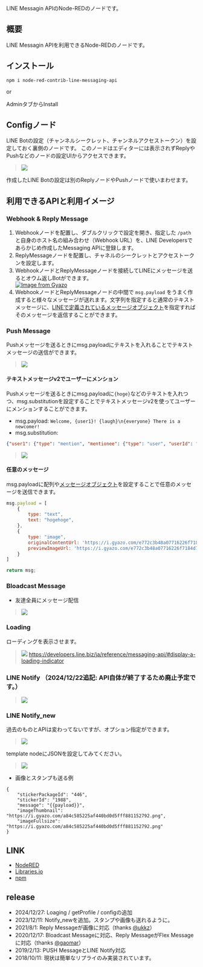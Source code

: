 LINE Messagin APIのNode-REDのノードです。

## 概要

LINE Messagin APIを利用できるNode-REDのノードです。

## インストール

```
npm i node-red-contrib-line-messaging-api
```

or

AdminタブからInstall

## Configノード

LINE Botの設定（チャンネルシークレット、チャンネルアクセストークン）を設定しておく裏側のノードです。
このノードはエディターには表示されずReplyやPushなどのノードの設定UIからアクセスできます。

> ![](https://i.gyazo.com/2528c7ebfae089dabef263b25f03112a.gif)

作成したLINE Botの設定は別のReplyノードやPushノードで使いまわせます。

## 利用できるAPIと利用イメージ

### Webhook & Reply Message

1. Webhookノードを配置し、ダブルクリックで設定を開き、指定した `/path` と自身のホスト名の組み合わせ（Webhook URL）を、LINE Developersであらかじめ作成したMessaging APIに登録します。
2. ReplyMessageノードを配置し、チャネルのシークレットとアクセストークンを設定します。
3. WebhookノードとReplyMessageノードを接続してLINEにメッセージを送るとオウム返しBotができます。  
  [![Image from Gyazo](https://i.gyazo.com/7da2dbecfc69515edf852cf7a26d9196.gif)](https://gyazo.com/7da2dbecfc69515edf852cf7a26d9196)
4. WebhookノードとReplyMessageノードの中間で `msg.payload` をうまく作成すると様々なメッセージが送れます。文字列を指定すると通常のテキストメッセージに、[LINEで定義されているメッセージオブジェクト](https://developers.line.biz/ja/reference/messaging-api/#message-objects)を指定すればそのメッセージを返信することができます。

### Push Message

Pushメッセージを送るときにmsg.payloadにテキストを入れることでテキストメッセージの送信ができます。

> ![](https://i.gyazo.com/1562a3e4539469515c798d9e3c50d052.gif)

#### テキストメッセージv2でユーザーにメンション

Pushメッセージを送るときにmsg.payloadに`{hoge}`などのテキストを入れつつ、msg.substitutionを設定することでテキストメッセージv2を使ってユーザーにメンションすることができます。

- msg.payload: `Welcome, {user1}! {laugh}\n{everyone} There is a newcomer!`
- msg.substitution: 

```json
{"user1": {"type": "mention", "mentionee": {"type": "user", "userId": "Uxxxxxxxxxxxx"}},"laugh": {"type": "emoji","productId": "670e0cce840a8236ddd4ee4c","emojiId": "002"},"everyone": {"type": "mention","mentionee": {"type": "all"}}}
```

> ![](https://i.gyazo.com/3fa696275f53251bf99e7a1354183d72.png)

#### 任意のメッセージ

msg.payloadに配列や[メッセージオブジェクト](https://developers.line.biz/ja/reference/messaging-api/#message-objects)を設定することで任意のメッセージを送信できます。

```js
msg.payload = [
    {
        type: "text",
        text: "hogehoge",
    },
    {
        type: "image",
        originalContentUrl: 'https://i.gyazo.com/e772c3b48a07716226f7184d7f417cda.png',
        previewImageUrl: 'https://i.gyazo.com/e772c3b48a07716226f7184d7f417cda.png'
    }
]

return msg;
```

### Bloadcast Message

* 友達全員にメッセージ配信

> ![](https://i.gyazo.com/ef7c655a74e85e23db5ee156e5490e15.png)

### Loading

ローディングを表示させます。

> ![](https://i.gyazo.com/355a5f5cca896740eaa50a7b9d76a8fc.gif)
> https://developers.line.biz/ja/reference/messaging-api/#display-a-loading-indicator

### LINE Notify （2024/12/22追記: API自体が終了するため廃止予定です。）

> ![](https://i.gyazo.com/e64db6a7ee48cea43ed3c70b5fd2f05f.gif)

### LINE Notify_new

過去のものとAPIは変わってないですが、オプション指定ができます。

> ![](https://i.gyazo.com/b9d963d9357e26c86d4d771b16726195.png)

template nodeにJSONを設定してみてください。

> ![](https://i.gyazo.com/d4f040678957fffbfb6b074966051aa1.png)

- 画像とスタンプも送る例

```
{
    "stickerPackageId": "446",
    "stickerId": "1988",
    "message": "{{payload}}",
    "imageThumbnail": "https://i.gyazo.com/a84c585225af440bd0d5fff881152792.png",
    "imageFullsize": "https://i.gyazo.com/a84c585225af440bd0d5fff881152792.png"
}
```

## LINK

* [NodeRED](https://flows.nodered.org/node/node-red-contrib-line-messaging-api)
* [Libraries.io](https://libraries.io/npm/node-red-contrib-line-messaging-api)
* [npm](https://www.npmjs.com/package/node-red-contrib-line-messaging-api)

## release

- 2024/12/27: Loaging / getProfile / configの追加
- 2023/12/11: Notify_newを追加。スタンプや画像も送れるように。
- 2021/8/1: Reply Messageが画像に対応（thanks [@ukkz](https://github.com/ukkz)）
- 2020/12/17: Bloadcast Messageに対応、Reply MessageがFlex Messageに対応（thanks [@gaomar](https://github.com/gaomar)）
- 2019/2/13: PUSH MessageとLINE Notify対応
- 2018/10/11: 現状は簡単なリプライのみ実装されています。
